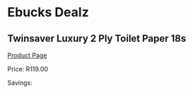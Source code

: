 
# Ebucks Dealz
## Twinsaver Luxury 2 Ply Toilet Paper 18s
[Product Page](https://www.ebucks.com/web/shop/productSelected.do?prodId=1133380450&catId=908607666)

Price: R119.00

Savings: 


	